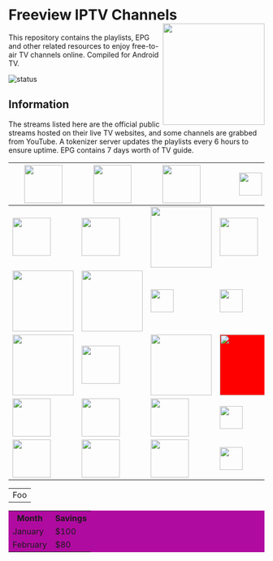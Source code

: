 # Freeview IPTV Channels <img align="right" src="http://freeview.github.io/iptv/freeview.png" width="200">
This repository contains the playlists, EPG and other related resources to enjoy free-to-air TV channels online. Compiled for Android TV. 

![status](https://img.shields.io/badge/Tokenizer-ONLINE-brightgreen.svg?style=flat)
## Information
The streams listed here are the official public streams hosted on their live TV websites, and some channels are grabbed from YouTube. A tokenizer server updates the playlists every 6 hours to ensure uptime. EPG contains 7 days worth of TV guide.

| <img src="http://freeview.github.io/iptv/logos/tv1.png" width="75"> | <img src="http://freeview.github.io/iptv/logos/tv2.png" width="75"> | <img src="http://freeview.github.io/iptv/logos/tv3.png" width="75"> | <img src="http://freeview.github.io/iptv/logos/ntv7.png" width="45"> | <img  src="http://freeview.github.io/iptv/logos/8tv.png" width="75"> | <img src="http://freeview.github.io/iptv/logos/tv9.png" width="45"> | 
| - | - | - | - | - | - |
| <img src="http://freeview.github.io/iptv/logos/dramasangat.png" width="75"> | <img src="http://freeview.github.io/iptv/logos/okey.png" width="75"> | <img src="http://freeview.github.io/iptv/logos/rtmhdsports.png" width="120"> | <img src="http://freeview.github.io/iptv/logos/bernama.png" width="75"> | <img  src="http://freeview.github.io/iptv/logos/onenews.png" width="120"> | <img src="http://freeview.github.io/iptv/logos/tvalhijrah.png" width="75"> | 
| <img src="http://freeview.github.io/iptv/logos/bes.png" width="120"> | <img src="http://freeview.github.io/iptv/logos/arirang.png" width="120"> | <img src="http://freeview.github.io/iptv/logos/bloomberg.png" width="45"> | <img src="http://freeview.github.io/iptv/logos/channel-8.png" width="45"> | <img  src="http://freeview.github.io/iptv/logos/channel-u.png" width="45"> | <img src="http://freeview.github.io/iptv/logos/suria.png" width="120"> | 
| <img src="http://freeview.github.io/iptv/logos/vasantham.png" width="120"> | <img src="http://freeview.github.io/iptv/logos/aljazeera.png" width="75"> | <img src="http://freeview.github.io/iptv/logos/awani.png" width="120"> | <img src="http://freeview.github.io/iptv/logos/channel-5.png" width="120" style="background-color:red"> | <img  src="http://freeview.github.io/iptv/logos/8tv.png" width="75"> | <img src="http://freeview.github.io/iptv/logos/tv9.png" width="45"> | 
| <img src="http://freeview.github.io/iptv/logos/tv1.png" width="75"> | <img src="http://freeview.github.io/iptv/logos/tv2.png" width="75"> | <img src="http://freeview.github.io/iptv/logos/tv3.png" width="75"> | <img src="http://freeview.github.io/iptv/logos/ntv7.png" width="45"> | <img  src="http://freeview.github.io/iptv/logos/8tv.png" width="75"> | <img src="http://freeview.github.io/iptv/logos/tv9.png" width="45"> | 
| <img src="http://freeview.github.io/iptv/logos/tv1.png" width="75"> | <img src="http://freeview.github.io/iptv/logos/tv2.png" width="75"> | <img src="http://freeview.github.io/iptv/logos/tv3.png" width="75"> | <img src="http://freeview.github.io/iptv/logos/ntv7.png" width="45"> | <img  src="http://freeview.github.io/iptv/logos/8tv.png" width="75"> | <img src="http://freeview.github.io/iptv/logos/tv9.png" width="45"> | 

<table>
    <tr>
        <td>Foo</td>
    </tr>
</table>

<table bgcolor="#BGBGBAA">
  <tr>
    <th>Month</th>
    <th>Savings</th>
  </tr>
  <tr>
    <td>January</td>
    <td>$100</td>
  </tr>
  <tr>
    <td>February</td>
    <td>$80</td>
  </tr>
</table>

